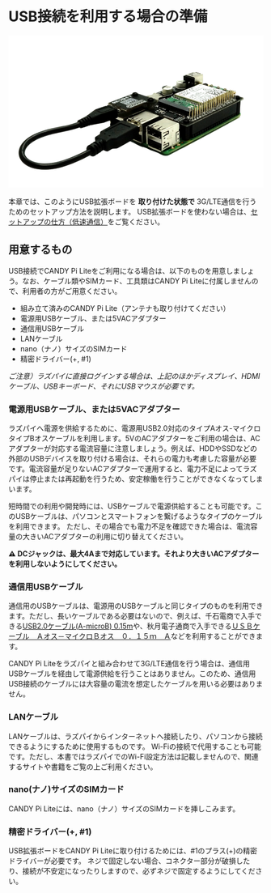 <!-- toc -->

# USB接続を利用する場合の準備

![CANDY Pi Lite with USB Extension Board](/assets/candy-pi-lite-with-usb.png)

本章では、このようにUSB拡張ボードを **取り付けた状態で** 3G/LTE通信を行うためのセットアップ方法を説明します。
USB拡張ボードを使わない場合は、[セットアップの仕方（低速通信）](uart.md)をご覧ください。

## 用意するもの

USB接続でCANDY Pi Liteをご利用になる場合は、以下のものを用意しましょう。なお、ケーブル類やSIMカード、工具類はCANDY Pi Liteに付属しませんので、利用者の方がご用意ください。

- 組み立て済みのCANDY Pi Lite（アンテナも取り付けてください）
- 電源用USBケーブル、または5VACアダプター
- 通信用USBケーブル
- LANケーブル
- nano（ナノ）サイズのSIMカード
- 精密ドライバー(+, #1)

*ご注意）ラズパイに直接ログインする場合は、上記のほかディスプレイ、HDMIケーブル、USBキーボード、それにUSBマウスが必要です。*

### 電源用USBケーブル、または5VACアダプター

ラズパイへ電源を供給するために、電源用USB2.0対応のタイプAオス-マイクロタイプBオスケーブルを利用します。5VのACアダプターをご利用の場合は、ACアダプターが対応する電流容量に注意しましょう。例えば、HDDやSSDなどの外部のUSBデバイスを取り付ける場合は、それらの電力も考慮した容量が必要です。電流容量が足りないACアダプターで運用すると、電力不足によってラズパイは停止または再起動を行うため、安定稼働を行うことができなくなってしまいます。

短時間での利用や開発時には、USBケーブルで電源供給することも可能です。このUSBケーブルは、パソコンとスマートフォンを繋げるようなタイプのケーブルを利用できます。
ただし、その場合でも電力不足を確認できた場合は、電流容量の大きいACアダプターの利用に切り替えてください。

**⚠️ DCジャックは、最大4Aまで対応しています。それより大きいACアダプターを利用しないようにしてください。**

### 通信用USBケーブル

通信用のUSBケーブルは、電源用のUSBケーブルと同じタイプのものを利用できます。ただし、長いケーブルである必要はないので、例えば、千石電商で入手できる[USB2.0ケーブル(A-microB) 0.15m](https://www.sengoku.co.jp/mod/sgk_cart/detail.php?code=EEHD-4X7E)や、秋月電子通商で入手できる[ＵＳＢケーブル　Ａオス－マイクロＢオス　０．１５ｍ　Ａ](http://akizukidenshi.com/catalog/g/gC-09312/)などを利用することができます。

CANDY Pi Liteをラズパイと組み合わせて3G/LTE通信を行う場合は、通信用USBケーブルを経由して電源供給を行うことはありません。このため、通信用USB接続のケーブルには大容量の電流を想定したケーブルを用いる必要はありません。

### LANケーブル

LANケーブルは、ラズパイからインターネットへ接続したり、パソコンから接続できるようにするために使用するものです。
Wi-Fiの接続で代用することも可能です。ただし、本書ではラズパイでのWi-Fi設定方法は記載しませんので、関連するサイトや書籍をご覧の上ご利用ください。

### nano(ナノ)サイズのSIMカード

CANDY Pi Liteには、nano（ナノ）サイズのSIMカードを挿しこみます。

### 精密ドライバー(+, #1)

USB拡張ボードをCANDY Pi Liteに取り付けるためには、#1のプラス(+)の精密ドライバーが必要です。
ネジで固定しない場合、コネクター部分が破損したり、接続が不安定になったりしますので、必ずネジで固定するようにしてください。
